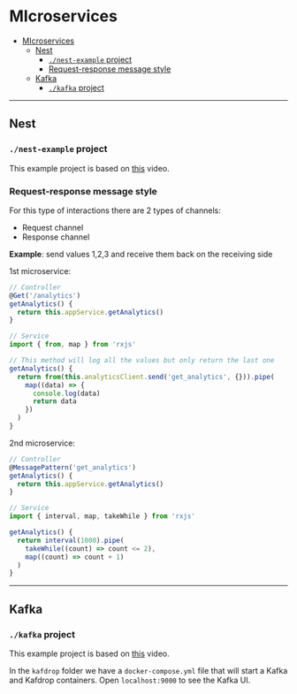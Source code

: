 # MIcroservices

- [MIcroservices](#microservices)
  - [Nest](#nest)
    - [`./nest-example` project](#nest-example-project)
    - [Request-response message style](#request-response-message-style)
  - [Kafka](#kafka)
    - [`./kafka` project](#kafka-project)

---

## Nest

### `./nest-example` project

This example project is based on [this](https://youtu.be/C250DCwS81Q?si=-3CpNUCDdCoiB48n) video.

### Request-response message style

For this type of interactions there are 2 types of channels:

- Request channel
- Response channel

**Example**: send values 1,2,3 and receive them back on the receiving side

1st microservice:

```ts
// Controller
@Get('/analytics')
getAnalytics() {
  return this.appService.getAnalytics()
}

// Service
import { from, map } from 'rxjs'

// This method will log all the values but only return the last one
getAnalytics() {
  return from(this.analyticsClient.send('get_analytics', {})).pipe(
    map((data) => {
      console.log(data)
      return data
    })
  )
}
```

2nd microservice:

```ts
// Controller
@MessagePattern('get_analytics')
getAnalytics() {
  return this.appService.getAnalytics()
}

// Service
import { interval, map, takeWhile } from 'rxjs'

getAnalytics() {
  return interval(1000).pipe(
    takeWhile((count) => count <= 2),
    map((count) => count + 1)
  )
}
```

---

## Kafka

### `./kafka` project

This example project is based on [this](https://youtu.be/JJEKPqSlXvk?si=-U92G9EfsWJwFd7H) video.

In the `kafdrop` folder we have a `docker-compose.yml` file that will start a Kafka and Kafdrop containers. Open `localhost:9000` to see the Kafka UI.
